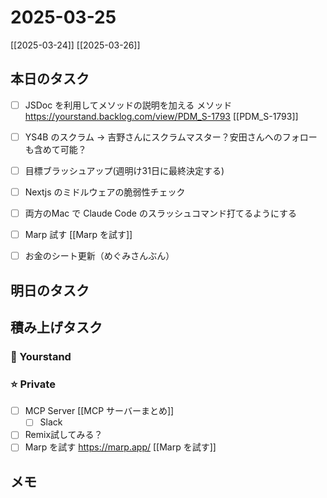 # 2025-03-25

[[2025-03-24]] [[2025-03-26]]

## 本日のタスク

- [ ] JSDoc を利用してメソッドの説明を加える メソッド https://yourstand.backlog.com/view/PDM_S-1793 [[PDM_S-1793]]
- [ ] YS4B のスクラム -> 吉野さんにスクラムマスター？安田さんへのフォローも含めて可能？
- [ ] 目標ブラッシュアップ(週明け31日に最終決定する)
- [ ] Nextjs のミドルウェアの脆弱性チェック

- [ ] 両方のMac で Claude Code のスラッシュコマンド打てるようにする
- [ ] Marp 試す [[Marp を試す]]
- [ ] お金のシート更新（めぐみさんぶん）

## 明日のタスク

## 積み上げタスク

### 🔵 Yourstand

### ⭐️ Private

- [ ] MCP Server [[MCP サーバーまとめ]]
  - [ ] Slack
- [ ] Remix試してみる？
- [ ] Marp を試す https://marp.app/ [[Marp を試す]]

## メモ

